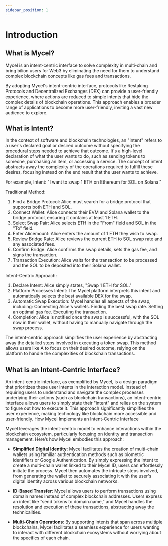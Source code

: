 ```yaml
---
sidebar_position: 1
---
```


# Introduction

## What is Mycel?

Mycel is an intent-centric interface to solve complexity in multi-chain and bring bilion users for Web3 by eliminating the need for them to understand complex blockchain concepts like gas fees and transactions.

By adopting Mycel's intent-centric interface, protocols like Restaking Protocols and Decentralized Exchanges (DEX) can provide a user-friendly experience, where actions are reduced to simple intents that hide the complex details of blockchain operations.
This approach enables a broader range of applications to become more user-friendly, inviting a vast new audience to explore.

## What is Intent?

In the context of software and blockchain technologies, an "intent" refers to a user's declared goal or desired outcome without specifying the procedural steps needed to achieve that outcome. It's a high-level declaration of what the user wants to do, such as sending tokens to someone, purchasing an item, or accessing a service. The concept of intent abstracts away the complexity of the operations required to fulfill these desires, focusing instead on the end result that the user wants to achieve.

For example, Intent: "I want to swap 1 ETH on Ethereum for SOL on Solana."

Traditional Method:

1. Find a Bridge Protocol: Alice must search for a bridge protocol that supports both ETH and SOL.
2. Connect Wallet: Alice connects their EVM and Solana wallet to the bridge protocol, ensuring it contains at least 1 ETH.
3. Select Swap Pair: Alice selects ETH in the "From" field and SOL in the "To" field.
4. Enter Alicemount: Alice enters the amount of 1 ETH they wish to swap.
5. Review Bridge Rate: Alice reviews the current ETH to SOL swap rate and any associated fees.
6. Confirm Bridge: Alice confirms the swap details, sets the gas fee, and signs the transaction.
7. Transaction Execution: Alice waits for the transaction to be processed and the SOL to be deposited into their Solana wallet.

Intent-Centric Approach:

1. Declare Intent: Alice simply states, "Swap 1 ETH for SOL."
2. Platform Processes Intent: The Mycel platform interprets this intent and automatically selects the best available DEX for the swap.
3. Automatic Swap Execution: Mycel handles all aspects of the swap, including:
   Connecting Alice's wallets.
   Finding the best swap rate.
   Setting an optimal gas fee.
   Executing the transaction.
4. Completion: Alice is notified once the swap is successful, with the SOL now in their wallet, without having to manually navigate through the swap process.

The intent-centric approach simplifies the user experience by abstracting away the detailed steps involved in executing a token swap. This method allows users like A to focus on their desired outcome, relying on the platform to handle the complexities of blockchain transactions.

## What is an Intent-Centric Interface?

An intent-centric interface, as exemplified by Mycel, is a design paradigm that prioritizes these user intents in the interaction model. Instead of requiring users to understand and navigate the complex processes underlying their actions (such as blockchain transactions), an intent-centric interface allows users to simply state their "intent" and relies on the system to figure out how to execute it. This approach significantly simplifies the user experience, making technology like blockchain more accessible and user-friendly.
How Mycel Implements an Intent-Centric Interface

Mycel leverages the intent-centric model to enhance interactions within the blockchain ecosystem, particularly focusing on identity and transaction management. Here’s how Mycel embodies this approach:

- **Simplified Digital Identity**: Mycel facilitates the creation of multi-chain wallets using familiar authentication methods such as biometric identifiers or Google Authentication. By simply expressing the intent to create a multi-chain wallet linked to their Mycel ID, users can effortlessly initiate the process. Mycel then automates the intricate steps involved, from generating the wallet to securely associating it with the user's digital identity across various blockchain networks.

- **ID-Based Transfer**: Mycel allows users to perform transactions using domain names instead of complex blockchain addresses. Users express an intent like “send tokens to domain.name,” and Mycel handles the resolution and execution of these transactions, abstracting away the technicalities.

- **Multi-Chain Operations**: By supporting intents that span across multiple blockchains, Mycel facilitates a seamless experience for users wanting to interact with different blockchain ecosystems without worrying about the specifics of each chain.
